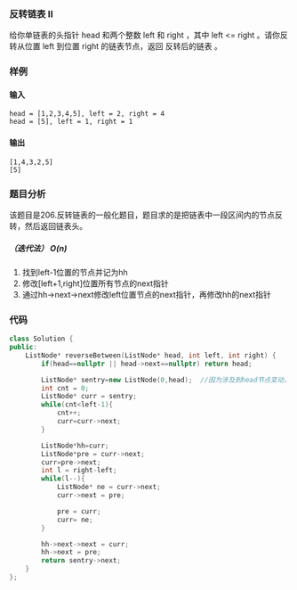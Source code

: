 ### 反转链表 II
给你单链表的头指针 head 和两个整数 left 和 right ，其中 left <= right 。请你反转从位置 left 到位置 right 的链表节点，返回 反转后的链表 。

### 样例
#### 输入
```
head = [1,2,3,4,5], left = 2, right = 4
head = [5], left = 1, right = 1
```
#### 输出
```
[1,4,3,2,5]
[5]
```
### 题目分析
该题目是206.反转链表的一般化题目，题目求的是把链表中一段区间内的节点反转，然后返回链表头。
##### （迭代法） $O(n)$
1. 找到left-1位置的节点并记为hh
2. 修改[left+1,right]位置所有节点的next指针
3. 通过hh->next->next修改left位置节点的next指针，再修改hh的next指针

### 代码
``` c++
class Solution {
public:
    ListNode* reverseBetween(ListNode* head, int left, int right) {
        if(head==nullptr || head->next==nullptr) return head;

        ListNode* sentry=new ListNode(0,head);  //因为涉及到head节点变动，所以用哨兵简化判断
        int cnt = 0;
        ListNode* curr = sentry;
        while(cnt<left-1){
            cnt++;
            curr=curr->next;
        }

        ListNode*hh=curr;
        ListNode*pre = curr->next;
        curr=pre->next;
        int l = right-left;
        while(l--){
            ListNode* ne = curr->next;
            curr->next = pre;

            pre = curr;
            curr= ne;
        }

        hh->next->next = curr;
        hh->next = pre;
        return sentry->next;
    }
};
```